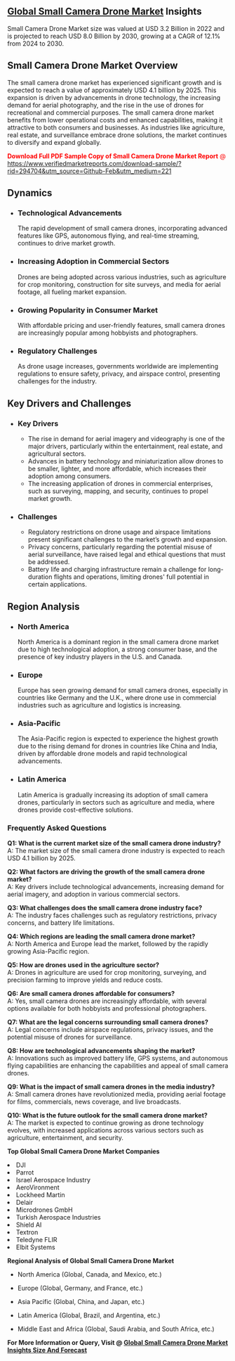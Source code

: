 <h2><a href="https://www.verifiedmarketreports.com/download-sample/?rid=294704&amp;utm_source=Github&amp;utm_medium=221" target="_blank">Global Small Camera Drone Market</a> Insights</h2><p>Small Camera Drone Market size was valued at USD 3.2 Billion in 2022 and is projected to reach USD 8.0 Billion by 2030, growing at a CAGR of 12.1% from 2024 to 2030.</p><p> <h2>Small Camera Drone Market Overview</h2> <p>The small camera drone market has experienced significant growth and is expected to reach a value of approximately USD 4.1 billion by 2025. This expansion is driven by advancements in drone technology, the increasing demand for aerial photography, and the rise in the use of drones for recreational and commercial purposes. The small camera drone market benefits from lower operational costs and enhanced capabilities, making it attractive to both consumers and businesses. As industries like agriculture, real estate, and surveillance embrace drone solutions, the market continues to diversify and expand globally.</p> <p><p><span class=""><span style="color: #ff0000;"><strong>Download Full PDF Sample Copy of Small Camera Drone Market Report</strong> @ </span><a href="https://www.verifiedmarketreports.com/download-sample/?rid=294704&amp;utm_source=Github-Feb&amp;utm_medium=221" target="_blank">https://www.verifiedmarketreports.com/download-sample/?rid=294704&amp;utm_source=Github-Feb&amp;utm_medium=221</a></span></p></p> <h2>Dynamics</h2> <ul> <li><h3>Technological Advancements</h3> The rapid development of small camera drones, incorporating advanced features like GPS, autonomous flying, and real-time streaming, continues to drive market growth.</li> <li><h3>Increasing Adoption in Commercial Sectors</h3> Drones are being adopted across various industries, such as agriculture for crop monitoring, construction for site surveys, and media for aerial footage, all fueling market expansion.</li> <li><h3>Growing Popularity in Consumer Market</h3> With affordable pricing and user-friendly features, small camera drones are increasingly popular among hobbyists and photographers.</li> <li><h3>Regulatory Challenges</h3> As drone usage increases, governments worldwide are implementing regulations to ensure safety, privacy, and airspace control, presenting challenges for the industry.</li> </ul> <h2>Key Drivers and Challenges</h2> <ul> <li><h3>Key Drivers</h3> <ul> <li>The rise in demand for aerial imagery and videography is one of the major drivers, particularly within the entertainment, real estate, and agricultural sectors.</li> <li>Advances in battery technology and miniaturization allow drones to be smaller, lighter, and more affordable, which increases their adoption among consumers.</li> <li>The increasing application of drones in commercial enterprises, such as surveying, mapping, and security, continues to propel market growth.</li> </ul> </li> <li><h3>Challenges</h3> <ul> <li>Regulatory restrictions on drone usage and airspace limitations present significant challenges to the market’s growth and expansion.</li> <li>Privacy concerns, particularly regarding the potential misuse of aerial surveillance, have raised legal and ethical questions that must be addressed.</li> <li>Battery life and charging infrastructure remain a challenge for long-duration flights and operations, limiting drones' full potential in certain applications.</li> </ul> </li> </ul> <h2>Region Analysis</h2> <ul> <li><h3>North America</h3> North America is a dominant region in the small camera drone market due to high technological adoption, a strong consumer base, and the presence of key industry players in the U.S. and Canada.</li> <li><h3>Europe</h3> Europe has seen growing demand for small camera drones, especially in countries like Germany and the U.K., where drone use in commercial industries such as agriculture and logistics is increasing.</li> <li><h3>Asia-Pacific</h3> The Asia-Pacific region is expected to experience the highest growth due to the rising demand for drones in countries like China and India, driven by affordable drone models and rapid technological advancements.</li> <li><h3>Latin America</h3> Latin America is gradually increasing its adoption of small camera drones, particularly in sectors such as agriculture and media, where drones provide cost-effective solutions.</li> </ul> <h3>Frequently Asked Questions</h3> <p><strong>Q1: What is the current market size of the small camera drone industry?</strong><br> A: The market size of the small camera drone industry is expected to reach USD 4.1 billion by 2025.</p> <p><strong>Q2: What factors are driving the growth of the small camera drone market?</strong><br> A: Key drivers include technological advancements, increasing demand for aerial imagery, and adoption in various commercial sectors.</p> <p><strong>Q3: What challenges does the small camera drone industry face?</strong><br> A: The industry faces challenges such as regulatory restrictions, privacy concerns, and battery life limitations.</p> <p><strong>Q4: Which regions are leading the small camera drone market?</strong><br> A: North America and Europe lead the market, followed by the rapidly growing Asia-Pacific region.</p> <p><strong>Q5: How are drones used in the agriculture sector?</strong><br> A: Drones in agriculture are used for crop monitoring, surveying, and precision farming to improve yields and reduce costs.</p> <p><strong>Q6: Are small camera drones affordable for consumers?</strong><br> A: Yes, small camera drones are increasingly affordable, with several options available for both hobbyists and professional photographers.</p> <p><strong>Q7: What are the legal concerns surrounding small camera drones?</strong><br> A: Legal concerns include airspace regulations, privacy issues, and the potential misuse of drones for surveillance.</p> <p><strong>Q8: How are technological advancements shaping the market?</strong><br> A: Innovations such as improved battery life, GPS systems, and autonomous flying capabilities are enhancing the capabilities and appeal of small camera drones.</p> <p><strong>Q9: What is the impact of small camera drones in the media industry?</strong><br> A: Small camera drones have revolutionized media, providing aerial footage for films, commercials, news coverage, and live broadcasts.</p> <p><strong>Q10: What is the future outlook for the small camera drone market?</strong><br> A: The market is expected to continue growing as drone technology evolves, with increased applications across various sectors such as agriculture, entertainment, and security.</p> </p><p><strong>Top Global Small Camera Drone Market Companies</strong></p><div data-test-id=""><p><li>DJI</li><li> Parrot</li><li> Israel Aerospace Industry</li><li> AeroVironment</li><li> Lockheed Martin</li><li> Delair</li><li> Microdrones GmbH</li><li> Turkish Aerospace Industries</li><li> Shield AI</li><li> Textron</li><li> Teledyne FLIR</li><li> Elbit Systems</li></p><div><strong>Regional Analysis of&nbsp;Global Small Camera Drone Market</strong></div><ul><li dir="ltr"><p dir="ltr">North America&nbsp;(Global, Canada, and Mexico, etc.)</p></li><li dir="ltr"><p dir="ltr">Europe (Global, Germany, and France, etc.)</p></li><li dir="ltr"><p dir="ltr">Asia Pacific&nbsp;(Global, China, and Japan, etc.)</p></li><li dir="ltr"><p dir="ltr">Latin America&nbsp;(Global, Brazil, and Argentina, etc.)</p></li><li dir="ltr">Middle East and Africa&nbsp;(Global, Saudi Arabia, and South Africa, etc.)</li></ul><p><strong>For More Information or Query, Visit @&nbsp;</strong><strong><a href="https://www.verifiedmarketreports.com/product/small-camera-drone-market/?utm_source=Github&amp;utm_medium=221" target="_blank">Global Small Camera Drone Market Insights Size And Forecast</a></strong></p></div>
